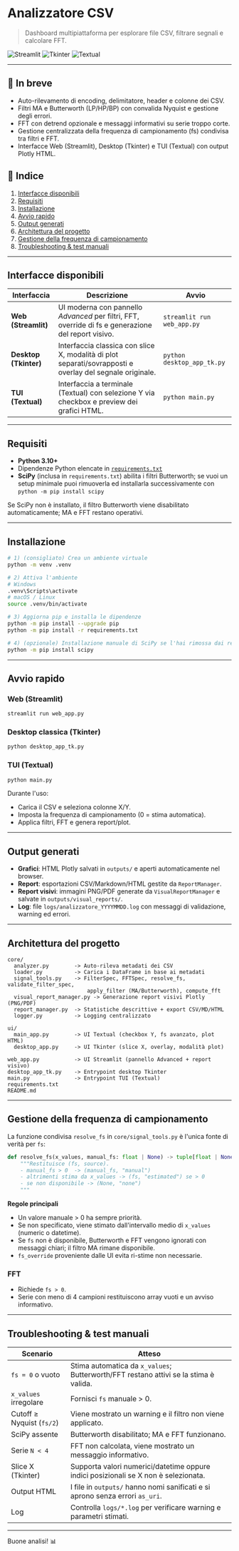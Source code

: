 # Analizzatore CSV

> Dashboard multipiattaforma per esplorare file CSV, filtrare segnali e calcolare FFT.

![Streamlit](https://img.shields.io/badge/UI-Streamlit-EA4C89?logo=streamlit&logoColor=white)
![Tkinter](https://img.shields.io/badge/UI-Tkinter-1C4D9B)
![Textual](https://img.shields.io/badge/UI-Textual-6C4DF5)

---

## 📌 In breve
- Auto-rilevamento di encoding, delimitatore, header e colonne dei CSV.
- Filtri MA e Butterworth (LP/HP/BP) con convalida Nyquist e gestione degli errori.
- FFT con detrend opzionale e messaggi informativi su serie troppo corte.
- Gestione centralizzata della frequenza di campionamento (fs) condivisa tra filtri e FFT.
- Interfacce Web (Streamlit), Desktop (Tkinter) e TUI (Textual) con output Plotly HTML.

## 🧭 Indice
1. [Interfacce disponibili](#interfacce-disponibili)
2. [Requisiti](#requisiti)
3. [Installazione](#installazione)
4. [Avvio rapido](#avvio-rapido)
5. [Output generati](#output-generati)
6. [Architettura del progetto](#architettura-del-progetto)
7. [Gestione della frequenza di campionamento](#gestione-della-frequenza-di-campionamento)
8. [Troubleshooting & test manuali](#troubleshooting--test-manuali)

---

## Interfacce disponibili

| Interfaccia | Descrizione | Avvio |
|-------------|-------------|-------|
| **Web (Streamlit)** | UI moderna con pannello *Advanced* per filtri, FFT, override di fs e generazione del report visivo. | `streamlit run web_app.py` |
| **Desktop (Tkinter)** | Interfaccia classica con slice X, modalità di plot separati/sovrapposti e overlay del segnale originale. | `python desktop_app_tk.py` |
| **TUI (Textual)** | Interfaccia a terminale (Textual) con selezione Y via checkbox e preview dei grafici HTML. | `python main.py` |

---

## Requisiti
- **Python 3.10+**
- Dipendenze Python elencate in [`requirements.txt`](requirements.txt)
- **SciPy** (inclusa in `requirements.txt`) abilita i filtri Butterworth; se vuoi un setup minimale puoi rimuoverla ed installarla successivamente con `python -m pip install scipy`

Se SciPy non è installato, il filtro Butterworth viene disabilitato automaticamente; MA e FFT restano operativi.

---

## Installazione
```bash
# 1) (consigliato) Crea un ambiente virtuale
python -m venv .venv

# 2) Attiva l'ambiente
# Windows
.venv\Scripts\activate
# macOS / Linux
source .venv/bin/activate

# 3) Aggiorna pip e installa le dipendenze
python -m pip install --upgrade pip
python -m pip install -r requirements.txt

# 4) (opzionale) Installazione manuale di SciPy se l'hai rimossa dai requisiti
python -m pip install scipy
```

---

## Avvio rapido
### Web (Streamlit)
```bash
streamlit run web_app.py
```

### Desktop classica (Tkinter)
```bash
python desktop_app_tk.py
```

### TUI (Textual)
```bash
python main.py
```

Durante l'uso:
- Carica il CSV e seleziona colonne X/Y.
- Imposta la frequenza di campionamento (0 = stima automatica).
- Applica filtri, FFT e genera report/plot.

---

## Output generati
- **Grafici**: HTML Plotly salvati in `outputs/` e aperti automaticamente nel browser.
- **Report**: esportazioni CSV/Markdown/HTML gestite da `ReportManager`.
- **Report visivi**: immagini PNG/PDF generate da `VisualReportManager` e salvate in `outputs/visual_reports/`.
- **Log**: file `logs/analizzatore_YYYYMMDD.log` con messaggi di validazione, warning ed errori.

---

## Architettura del progetto
```text
core/
  analyzer.py        -> Auto-rileva metadati dei CSV
  loader.py          -> Carica i DataFrame in base ai metadati
  signal_tools.py    -> FilterSpec, FFTSpec, resolve_fs, validate_filter_spec,
                         apply_filter (MA/Butterworth), compute_fft
  visual_report_manager.py -> Generazione report visivi Plotly (PNG/PDF)
  report_manager.py  -> Statistiche descrittive + export CSV/MD/HTML
  logger.py          -> Logging centralizzato

ui/
  main_app.py        -> UI Textual (checkbox Y, fs avanzato, plot HTML)
  desktop_app.py     -> UI Tkinter (slice X, overlay, modalità plot)

web_app.py           -> UI Streamlit (pannello Advanced + report visivo)
desktop_app_tk.py    -> Entrypoint desktop Tkinter
main.py              -> Entrypoint TUI (Textual)
requirements.txt
README.md
```

---

## Gestione della frequenza di campionamento
La funzione condivisa `resolve_fs` in `core/signal_tools.py` è l'unica fonte di verità per `fs`:

```python
def resolve_fs(x_values, manual_fs: float | None) -> tuple[float | None, str]:
    """Restituisce (fs, source).
    - manual_fs > 0  -> (manual_fs, "manual")
    - altrimenti stima da x_values -> (fs, "estimated") se > 0
    - se non disponibile -> (None, "none")
    """
```

**Regole principali**
- Un valore manuale > 0 ha sempre priorità.
- Se non specificato, viene stimato dall'intervallo medio di `x_values` (numeric o datetime).
- Se `fs` non è disponibile, Butterworth e FFT vengono ignorati con messaggi chiari; il filtro MA rimane disponibile.
- `fs_override` proveniente dalle UI evita ri-stime non necessarie.

### FFT
- Richiede `fs > 0`.
- Serie con meno di 4 campioni restituiscono array vuoti e un avviso informativo.

---

## Troubleshooting & test manuali

| Scenario | Atteso |
|----------|--------|
| `fs = 0` o vuoto | Stima automatica da `x_values`; Butterworth/FFT restano attivi se la stima è valida. |
| `x_values` irregolare | Fornisci `fs` manuale > 0. |
| Cutoff ≥ Nyquist (`fs/2`) | Viene mostrato un warning e il filtro non viene applicato. |
| SciPy assente | Butterworth disabilitato; MA e FFT funzionano. |
| Serie `N < 4` | FFT non calcolata, viene mostrato un messaggio informativo. |
| Slice X (Tkinter) | Supporta valori numerici/datetime oppure indici posizionali se X non è selezionata. |
| Output HTML | I file in `outputs/` hanno nomi sanificati e si aprono senza errori `as_uri`. |
| Log | Controlla `logs/*.log` per verificare warning e parametri stimati. |

---

Buone analisi! 📊
